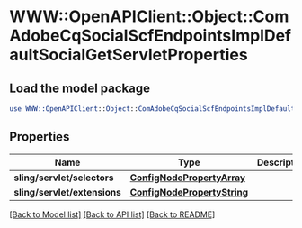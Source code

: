 # WWW::OpenAPIClient::Object::ComAdobeCqSocialScfEndpointsImplDefaultSocialGetServletProperties

## Load the model package
```perl
use WWW::OpenAPIClient::Object::ComAdobeCqSocialScfEndpointsImplDefaultSocialGetServletProperties;
```

## Properties
Name | Type | Description | Notes
------------ | ------------- | ------------- | -------------
**sling/servlet/selectors** | [**ConfigNodePropertyArray**](ConfigNodePropertyArray.md) |  | [optional] 
**sling/servlet/extensions** | [**ConfigNodePropertyString**](ConfigNodePropertyString.md) |  | [optional] 

[[Back to Model list]](../README.md#documentation-for-models) [[Back to API list]](../README.md#documentation-for-api-endpoints) [[Back to README]](../README.md)


